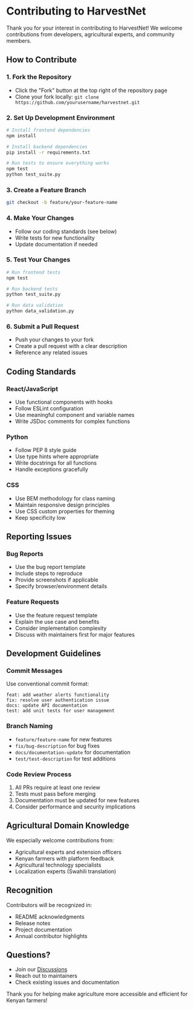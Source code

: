 # Contributing to HarvestNet

Thank you for your interest in contributing to HarvestNet! We welcome contributions from developers, agricultural experts, and community members.

## How to Contribute

### 1. Fork the Repository
- Click the "Fork" button at the top right of the repository page
- Clone your fork locally: `git clone https://github.com/yourusername/harvestnet.git`

### 2. Set Up Development Environment
```bash
# Install frontend dependencies
npm install

# Install backend dependencies
pip install -r requirements.txt

# Run tests to ensure everything works
npm test
python test_suite.py
```

### 3. Create a Feature Branch
```bash
git checkout -b feature/your-feature-name
```

### 4. Make Your Changes
- Follow our coding standards (see below)
- Write tests for new functionality
- Update documentation if needed

### 5. Test Your Changes
```bash
# Run frontend tests
npm test

# Run backend tests
python test_suite.py

# Run data validation
python data_validation.py
```

### 6. Submit a Pull Request
- Push your changes to your fork
- Create a pull request with a clear description
- Reference any related issues

## Coding Standards

### React/JavaScript
- Use functional components with hooks
- Follow ESLint configuration
- Use meaningful component and variable names
- Write JSDoc comments for complex functions

### Python
- Follow PEP 8 style guide
- Use type hints where appropriate
- Write docstrings for all functions
- Handle exceptions gracefully

### CSS
- Use BEM methodology for class naming
- Maintain responsive design principles
- Use CSS custom properties for theming
- Keep specificity low

## Reporting Issues

### Bug Reports
- Use the bug report template
- Include steps to reproduce
- Provide screenshots if applicable
- Specify browser/environment details

### Feature Requests
- Use the feature request template
- Explain the use case and benefits
- Consider implementation complexity
- Discuss with maintainers first for major features

## Development Guidelines

### Commit Messages
Use conventional commit format:
```
feat: add weather alerts functionality
fix: resolve user authentication issue
docs: update API documentation
test: add unit tests for user management
```

### Branch Naming
- `feature/feature-name` for new features
- `fix/bug-description` for bug fixes
- `docs/documentation-update` for documentation
- `test/test-description` for test additions

### Code Review Process
1. All PRs require at least one review
2. Tests must pass before merging
3. Documentation must be updated for new features
4. Consider performance and security implications

## Agricultural Domain Knowledge

We especially welcome contributions from:
- Agricultural experts and extension officers
- Kenyan farmers with platform feedback
- Agricultural technology specialists
- Localization experts (Swahili translation)

## Recognition

Contributors will be recognized in:
- README acknowledgments
- Release notes
- Project documentation
- Annual contributor highlights

## Questions?

- Join our [Discussions](https://github.com/yourusername/harvestnet/discussions)
- Reach out to maintainers
- Check existing issues and documentation

Thank you for helping make agriculture more accessible and efficient for Kenyan farmers!
